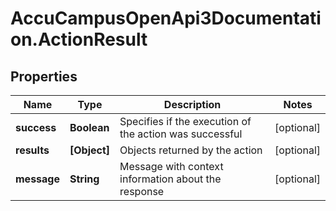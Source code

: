 # AccuCampusOpenApi3Documentation.ActionResult

## Properties

Name | Type | Description | Notes
------------ | ------------- | ------------- | -------------
**success** | **Boolean** | Specifies if the execution of the action was successful | [optional] 
**results** | **[Object]** | Objects returned by the action | [optional] 
**message** | **String** | Message with context information about the response | [optional] 


